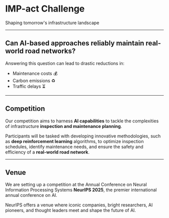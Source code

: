 # IMP-act Challenge
Shaping tomorrow's infrastructure landscape

---

## Can AI-based approaches reliably maintain real-world road networks?

Answering this question can lead to drastic reductions in:

- Maintenance costs 💰
- Carbon emissions ♻️
- Traffic delays ⏳

---

## Competition

Our competition aims to harness **AI capabilities** to tackle the complexities of infrastructure **inspection and maintenance planning**.

Participants will be tasked with developing innovative methodologies, such as **deep reinforcement learning** algorithms, to optimize inspection schedules, identify maintenance needs, and ensure the safety and efficiency of a **real-world road network**.

---

## Venue

We are setting up a competition at the Annual Conference on Neural Information Processing Systems **NeurIPS 2025**, the premier international annual conference on AI.

NeurIPS offers a venue where iconic companies, bright researchers, AI pioneers, and thought leaders meet and shape the future of AI.